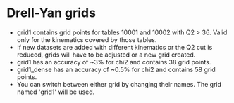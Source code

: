 # Drell-Yan grids

- grid1 contains grid points for tables 10001 and 10002 with Q2 > 36.  Valid only for the kinematics covered by those tables.
- If new datasets are added with different kinematics or the Q2 cut is reduced, grids will have to be adjusted or a new grid created.
- grid1 has an accuracy of ~3% for chi2 and contains 38 grid points.
- grid1_dense has an accuracy of ~0.5% for chi2 and contains 58 grid points.
- You can switch between either grid by changing their names.  The grid named 'grid1' will be used.

